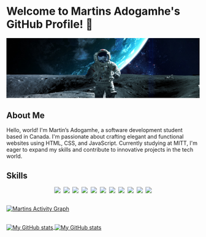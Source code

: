 <!--
**matineno/matineno** is a ✨ _special_ ✨ repository because its `README.md` (this file) appears on your GitHub profile.

Here are some ideas to get you started:

- 🔭 I’m currently working on ...
- 🌱 I’m currently learning ...
- 👯 I’m looking to collaborate on ...
- 🤔 I’m looking for help with ...
- 💬 Ask me about ...
- 📫 How to reach me: ...
- 😄 Pronouns: ...
- ⚡ Fun fact: ...
-->

# Welcome to Martins Adogamhe's GitHub Profile! 👋

![Profile Image](theme-image.jpg)

## About Me
Hello, world! I'm Martin’s Adogamhe, a software development student based in Canada. I'm passionate about crafting elegant and functional websites using HTML, CSS, and JavaScript. Currently studying at MITT, I'm eager to expand my skills and contribute to innovative projects in the tech world.

## Skills
<!--
[![HTML](https://img.shields.io/badge/HTML-Expert-orange)](https://your-html-skills-url.com)
[![CSS](https://img.shields.io/badge/CSS-Expert-blue)](https://your-css-skills-url.com)
[![JavaScript](https://img.shields.io/badge/JavaScript-Intermediate-yellow)](https://your-js-skills-url.com)
-->
<p align="center">
  <img src="https://img.shields.io/badge/code-javascript-informational?style=for-the-badge&logo=javascript&logoColor=white&color=5f93ff"/>&nbsp;
  <img src="https://img.shields.io/badge/code-node-informational?style=for-the-badge&logo=javascript&logoColor=white&color=5f93ff")/>&nbsp;
  <img src="https://img.shields.io/badge/code-typescript-informational?style=for-the-badge&logo=typescript&logoColor=white&color=5f93ff")/>&nbsp;
  <img src="https://img.shields.io/badge/code-react-informational?style=for-the-badge&logo=react&logoColor=white&color=5f93ff")/>&nbsp;
  <img src="https://img.shields.io/badge/code-c%23-informational?style=for-the-badge&logo=csharp&logoColor=white&color=5f93ff")/>&nbsp;
  <img src="https://img.shields.io/badge/code-java-informational?style=for-the-badge&logo=coffeescript&logoColor=white&color=5f93ff")/>&nbsp;
  <img src="https://img.shields.io/badge/code-python-informational?style=for-the-badge&logo=python&logoColor=white&color=5f93ff")/>&nbsp;
  <img src="https://img.shields.io/badge/web-html-informational?style=for-the-badge&logo=html5&logoColor=white&color=5f93ff")/>&nbsp;
  <img src="https://img.shields.io/badge/web-css-informational?style=for-the-badge&logo=css3&logoColor=white&color=5f93ff")/>&nbsp;
  <img src="https://img.shields.io/badge/db-mysql-informational?style=for-the-badge&logo=mysql&logoColor=white&color=5f93ff")/>&nbsp;
  <img src="https://img.shields.io/badge/db-firebase-informational?style=for-the-badge&logo=firebase&logoColor=white&color=5f93ff")/>
</p>

##

[![Martins Activity Graph](https://github-readme-activity-graph.vercel.app/graph?username=matineno&theme=tokyo-night)](https://github.com/ashutosh00710/github-readme-activity-graph)

##

<a href="https://github.com/matineno">
  <img height="205px" align="center" src="https://github-readme-stats.vercel.app/api?username=matineno&theme=dark&bg_color=14151d&text_color=5f93ff&show_icons=true" alt="My GitHub stats" />
</a>
<a href="https://github.com/mrspecht">
  <img align="center" src="https://github-readme-stats.vercel.app/api/top-langs/?username=matineno&theme=dark&bg_color=14151d&text_color=5f93ff&hide=Ruby&show_icons=true&langs_count=3" alt="My GitHub stats"/>
</a>



